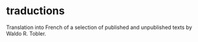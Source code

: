 # traductions
Translation into French of a selection of published and unpublished texts by Waldo R. Tobler.
